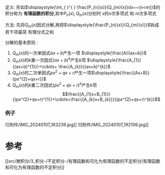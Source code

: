 

定义: 形如$\displaystyle{\int_{ }^{ } \frac{P_{n}(x)}{Q_{m}(x)}dx~~(n<m)}$的积分称为 **有理函数的积分**,其中$P_{n}(x),Q_{m}(x)$分别时 $x$的$n$次多项式 和 $m$次多项式

方法: 先将$Q_{m}(x)$因式分解,再把$\displaystyle{\frac{P_{n}(x)}{Q_{m}(x)}}$拆成若干项最简 有理分式之和

分解的基本原则 :
1. $\displaystyle{Q_{m}(x)}$的一次单因式$ax+b$产生一项 $\displaystyle{\frac{A}{ax+b}}$
2. $\displaystyle{Q_{m}(x)}$的$k$重一次因式$(ax+b)^{k}$产生$k$项 $\displaystyle{\frac{A_{1}}{(ax+b)^{1}}}+\cdots+ \frac{A_{k}}{(ax+b)^{k}}$
3. $\displaystyle{Q_{m}(x)}$的二次单因式$px^{2}+qx+r$产生一项$\displaystyle{\frac{{Ax+B}}{px^{2}+qx+r}}$
4. $\displaystyle{Q_{m}(x)}$的$k$重二次因式$(px^{2}+qx+r)^{k}$产生$k$项$$\frac{{A_{1}x+B_{1}}}{(px^{2}+qx+r)^{1}}+\cdots+\frac{{A_{k}x+B_{k}}}{(px^{2}+qx+r)^{k}}$$

### 例子
![[附件/IMG_20240107_163239.jpg]]
![[附件/IMG_20240107_192106.jpg]]
# 参考
[[src/微积分/3_积分-/不定积分-/有理函数和可化为有理函数的不定积分|有理函数和可化为有理函数的不定积分]]
